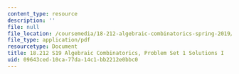 ```yaml
---
content_type: resource
description: ''
file: null
file_location: /coursemedia/18-212-algebraic-combinatorics-spring-2019/09643ced10ca77da14c1bb2212e0bbc0_MIT18_212S19_pset1_solnI.pdf
file_type: application/pdf
resourcetype: Document
title: 18.212 S19 Algebraic Combinatorics, Problem Set 1 Solutions I
uid: 09643ced-10ca-77da-14c1-bb2212e0bbc0
---
```

